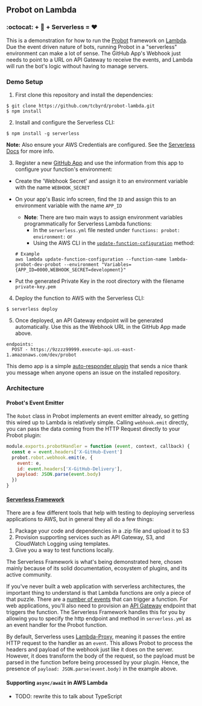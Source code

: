 ## Probot on Lambda

### :octocat: + :robot: + Serverless = :heart:
This is a demonstration for how to run the [Probot](https://github.com/probot/probot/) framework on [Lambda](https://aws.amazon.com/lambda/). Due the event driven nature of bots, running Probot in a "serverless" environment can make a lot of sense. The GitHub App's Webhook just needs to point to a URL on API Gateway to receive the events, and Lambda will run the bot's logic without having to manage servers.

### Demo Setup
1. First clone this repository and install the dependencies:
```shell
$ git clone https://github.com/tcbyrd/probot-lambda.git
$ npm install
```
2. Install and configure the Serverless CLI:
```
$ npm install -g serverless
```
**Note:** Also ensure your AWS Credentials are configured. See the [Serverless Docs](https://serverless.com/framework/docs/providers/aws/guide/credentials/) for more info.

3. Register a new [GitHub App](https://developer.github.com/apps/building-integrations/setting-up-and-registering-github-apps/registering-github-apps/) and use the information from this app to configure your function's environment:
 - Create the 'Webhook Secret' and assign it to an environment variable with the name `WEBHOOK_SECRET`
 - On your app's Basic info screen, find the `ID` and assign this to an environment variable with the name `APP_ID`

   - **Note**: There are two main ways to assign environment variables programmatically for Serverless Lambda functions:
     - In the `serverless.yml` file nested under `functions: probot: environment:` or
     - Using the AWS CLI in the [`update-function-cofiguration`](http://docs.aws.amazon.com/cli/latest/reference/lambda/update-function-configuration.html) method:
    ```shell
    # Example
    aws lambda update-function-configuration --function-name lambda-probot-dev-probot --environment "Variables={APP_ID=0000,WEBHOOK_SECRET=development}"
    ```
  - Put the generated Private Key in the root directory with the filename `private-key.pem`


4. Deploy the function to AWS with the Serverless CLI:
```
$ serverless deploy
```

5. Once deployed, an API Gateway endpoint will be generated automatically. Use this as the Webhook URL in the GitHub App made above.
```
endpoints:
  POST - https://9zzzz99999.execute-api.us-east-1.amazonaws.com/dev/probot
```

This demo app is a simple [auto-responder plugin](https://github.com/tcbyrd/probot-lambda/blob/master/plugin/autoresponder.js) that sends a nice thank you message when anyone opens an issue on the installed repository.

### Architecture

#### Probot's Event Emitter
The `Robot` class in Probot implements an event emitter already, so getting this wired up to Lambda is relatively simple. Calling `webhook.emit` directly, you can pass the data coming from the HTTP Request directly to your Probot plugin:

```javascript
module.exports.probotHandler = function (event, context, callback) {
  const e = event.headers['X-GitHub-Event']
  probot.robot.webhook.emit(e, {
    event: e,
    id: event.headers['X-GitHub-Delivery'],
    payload: JSON.parse(event.body)
  })
}
```

#### [Serverless Framework](https://github.com/serverless/serverless)
There are a few different tools that help with testing to deploying serverless applications to AWS, but in general they all do a few things:
 1. Package your code and dependencies in a .zip file and upload it to S3
 2. Provision supporting services such as API Gateway, S3, and CloudWatch Logging using templates.
 3. Give you a way to test functions locally.

The Serverless Framework is what's being demonstrated here, chosen mainly because of its solid documentation, ecosystem of plugins, and its active community.

If you've never built a web application with serverless architectures, the important thing to understand is that Lambda functions are only a piece of that puzzle. There are a [number of events](https://serverless.com/framework/docs/providers/aws/events/) that can trigger a function. For web applications, you'll also need to provision an [API Gateway](https://serverless.com/framework/docs/providers/aws/events/apigateway/) endpoint that triggers the function. The Serverless Framework handles this for you by allowing you to specify the http endpoint and method in `serverless.yml` as an event handler for the Probot function.

By default, Serverless uses [Lambda-Proxy](https://serverless.com/framework/docs/providers/aws/events/apigateway/), meaning it passes the entire HTTP request to the handler as an `event`. This allows Probot to process the headers and payload of the webhook just like it does on the server. However, it does transform the body of the request, so the payload must be parsed in the function before being processed by your plugin. Hence, the presence of `payload: JSON.parse(event.body)` in the example above.

#### Supporting `async/await` in AWS Lambda
- TODO: rewrite this to talk about TypeScript
